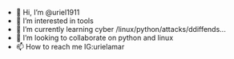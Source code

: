 - 👋 Hi, I’m @uriel1911
- 👀 I’m interested in tools
- 🌱 I’m currently learning cyber /linux/python/attacks/ddiffends...
- 💞️ I’m looking to collaborate on python and linux
- 📫 How to reach me IG:urielamar

<!---
uriel1911/uriel1911 is a ✨ special ✨ repository because its `README.md` (this file) appears on your GitHub profile.
You can click the Preview link to take a look at your changes.
--->
